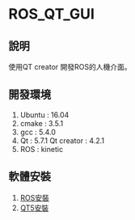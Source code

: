 # ROS_QT_GUI
## 說明
使用QT creator 開發ROS的人機介面。
## 開發環境
 1. Ubuntu : 16.04
 2. cmake : 3.5.1
 3. gcc : 5.4.0
 4. Qt : 5.7.1 Qt creator : 4.2.1
 5. ROS : kinetic
## 軟體安裝
1. [ROS安裝](http://wiki.ros.org/kinetic/Installation/Ubuntu)
2. [QT5安裝](https://wiki.qt.io/Install_Qt_5_on_Ubuntu)
